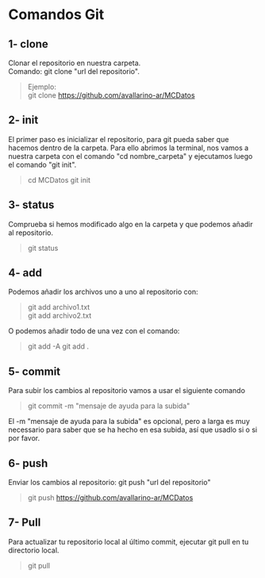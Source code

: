 # Comandos Git

## 1- clone 
Clonar el repositorio en nuestra carpeta.  
Comando: git clone "url del repositorio".  
> Ejemplo:  
> git clone https://github.com/avallarino-ar/MCDatos

## 2- init
El primer paso es inicializar el repositorio, para git pueda saber que hacemos dentro de la carpeta. Para ello abrimos la terminal, nos vamos a nuestra carpeta con el comando "cd nombre_carpeta" y ejecutamos luego el comando "git init".  

> cd MCDatos 
> git init  

## 3- status
Comprueba si hemos modificado algo en la carpeta y que podemos añadir al repositorio. 
> git status

## 4- add
Podemos añadir los archivos uno a uno al repositorio con:
> git add archivo1.txt  
> git add archivo2.txt

O podemos añadir todo de una vez con el comando:
> git add -A
> git add .

## 5- commit
Para subir los cambios al repositorio vamos a usar el siguiente comando
> git commit -m "mensaje de ayuda para la subida"

El -m "mensaje de ayuda para la subida" es opcional, pero a larga es muy necessario para saber que se ha hecho en esa subida, así que usadlo si o si por favor.

## 6- push
Enviar los cambios al repositorio: git push "url del repositorio"  
> git push https://github.com/avallarino-ar/MCDatos

## 7- Pull
Para actualizar tu repositorio local al último commit, ejecutar git pull en tu directorio local.
> git pull
